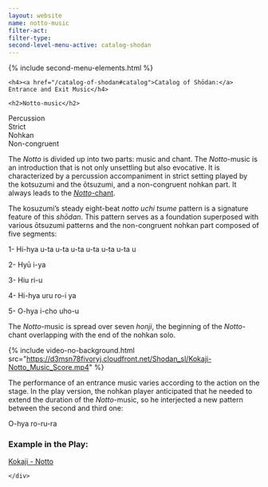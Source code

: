 ```yaml
---
layout: website
name: notto-music
filter-act:
filter-type:
second-level-menu-active: catalog-shodan
---
```


{% include second-menu-elements.html %}

<main class="page-content">
  <div class="text-container">

    <h4><a href="/catalog-of-shodan#catalog">Catalog of Shōdan:</a> Entrance and Exit Music</h4>

    <h2>Notto-music</h2>

  <div class="introductory-table">
    <div class="introductory-table__element">
      <div class="introductory-table__term">Percussion</div>
      <div class="introductory-table__definition">Strict</div>
    </div>
    <div class="introductory-table__element">
      <div class="introductory-table__term">Nohkan</div>
      <div class="introductory-table__definition">Non-congruent</div>
    </div>
  </div>

  <p>The <em>Notto</em> is divided up into two parts: music and chant. The <em>Notto</em>-music is an introduction that is not only unsettling but also evocative. It is characterized by a percussion accompaniment in strict setting played by the kotsuzumi and the ōtsuzumi, and a non-congruent nohkan part. It always leads to the <a href="/catalog-of-shodan/notto-chant" target="_blank"><em>Notto</em>-chant</a>.</p>

  <p>The kosuzumi’s steady eight-beat <em>notto uchi tsume</em> pattern is a signature feature of this <em>shōdan</em>. This pattern serves as a foundation superposed with various ōtsuzumi patterns and the non-congruent nohkan part composed of five segments:</p>
  <p>1-	Hi-hya u-ta  u-ta  u-ta  u-ta  u-ta  u-ta  u</p>
  <p>2-	Hyū i-ya</p>
  <p>3-	Hiu ri-u</p>
  <p>4-	Hi-hya uru ro-i ya</p>
  <p>5-	O-hya  i-cho uho-u</p>

  <p>The <em>Notto</em>-music is spread over seven <em>honji</em>, the beginning of the <em>Notto</em>-chant overlapping with the end of the nohkan solo.</p>

  {% include video-no-background.html
    src="https://d3msn78fivoryj.cloudfront.net/Shodan_sl/Kokaji-Notto_Music_Score.mp4"
  %}

  <p>The performance of an entrance music varies according to the action on the stage. In the play version, the nohkan player anticipated that he needed to extend the duration of the <em>Notto</em>-music, so he interjected a new pattern between the second and third one:</p>
  <p>O-hya ro-ru-ra</p>

  <h3>Example in the Play:</h3>
  <p>
  <a href="/kokaji/notto/" target="_blank">Kokaji - Notto</a>
  </p>

    </div>
</main>
